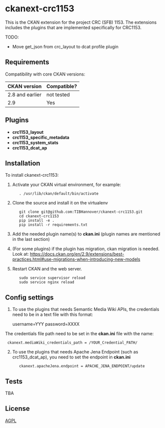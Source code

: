 
# ckanext-crc1153

This is the CKAN extension for the project CRC (SFB) 1153. The extensions includes the plugins that are implemented specifically for CRC1153. 


TODO:

- Move get_json from crc_layout to dcat profile plugin




## Requirements

Compatibility with core CKAN versions:

| CKAN version    | Compatible?   |
| --------------- | ------------- |
| 2.8 and earlier | not tested    |
| 2.9             | Yes    |


## Plugins

- **crc1153_layout**
- **crc1153_specific_metadata**
- **crc1153_system_stats**
- **crc1153_dcat_ap**


## Installation


To install ckanext-crc1153:

1. Activate your CKAN virtual environment, for example:

          . /usr/lib/ckan/default/bin/activate

2. Clone the source and install it on the virtualenv

          git clone git@github.com:TIBHannover/ckanext-crc1153.git
          cd ckanext-crc1153
          pip install -e .
          pip install -r requirements.txt

3. Add the needed plugin name(s) to **ckan.ini** (plugin names are mentioned in the last section)

4. (For some plugins) if the plugin has migration, ckan migration is needed. Look at: https://docs.ckan.org/en/2.9/extensions/best-practices.html#use-migrations-when-introducing-new-models


5. Restart CKAN and the web server. 

          sudo service supervisor reload
          sudo service nginx reload


## Config settings

1. To use the plugins that needs Semantic Media Wiki APIs, the credentials need to be in a text file with this format:

     username=YYY
     password=XXXX 

The credentials file path need to be set in the **ckan.ini** file with the name:

     ckanext.mediaWiki_credentials_path = /YOUR_Credential_PATH/

2. To use the plugins that needs Apache Jena Endpoint (such as crc1153_dcat_ap), you need to set the endpoint in **ckan.ini**

          ckanext.apacheJena.endpoint = APACHE_JENA_ENDPOINT/update


## Tests

TBA



## License

[AGPL](https://www.gnu.org/licenses/agpl-3.0.en.html)
